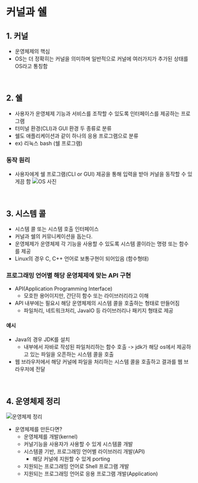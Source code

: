# 커널과 쉘

## 1. 커널
- 운영체제의 핵심
- OS는 더 정확히는 커널을 의미하며 일반적으로 커널에 여러가지가 추가된 상태를 OS라고 통칭함

<br>

## 2. 쉘
- 사용자가 운영체제 기능과 서비스를 조작할 수 있도록 인터페이스를 제공하는 프로그램
- 터미널 환경(CLI)과 GUI 환경 두 종류로 분류
- 쉘도 애플리케이션과 같이 하나의 응용 프로그램으로 분류
- ex) 리눅스 bash (쉘 프로그램)

### 동작 원리
- 사용자에게 쉘 프로그램(CLI or GUI) 제공을 통해 입력을 받아 커널을 동작할 수 있게끔 함
![OS 사진](OS.png)

<br>

## 3. 시스템 콜
- 시스템 콜 또는 시스템 호출 인터페이스
- 커널과 쉘의 커뮤니케이션을 돕는다.
- 운영체제가 운영체제 각 기능을 사용할 수 있도록 시스템 콜이라는 명령 또는 함수를 제공
- Linux의 경우 C, C++ 언어로 보통구현이 되어있음 (함수형태)

### 프로그래밍 언어별 해당 운영체제에 맞는 API 구현
- API(Application Programming Interface)
  - 모호한 용어이지만, 간단히 함수 또는 라이브러리라고 이해
- API 내부에는 필요시 해당 운영체제의 시스템 콜을 호출하는 형태로 만들어짐
  - 파일처리, 네트워크처리, JavaIO 등 라이브러리나 패키지 형태로 제공
#### 예시
- Java의 경우 JDK를 설치
  - 내부에서 자바로 작성된 파일처리하는 함수 호출 -> jdk가 해당 os에서 제공하고 있는 파일을 오픈하는 시스템 콜을 호출
- 웹 브라우저에서 해당 커널에 파일을 처리하는 시스템 콜을 호출하고 결과를 웹 브라우저에 전달

<br>

## 4. 운영체제 정리
![운영체제 정리](OS2.png)
- 운영체제를 만든다면?
  - 운영체제를 개발(kernel)
  - 커널기능을 사용자가 사용할 수 있게 시스템콜 개발
  - 시스템콜 기반, 프로그래밍 언어별 라이브러리 개발(API)
    - 해당 커널에 지원할 수 있게 porting
  - 지원되는 프로그래밍 언어로 Shell 프로그램 개발
  - 지원되는 프로그래밍 언어로 응용 프로그램 개발(Application)

